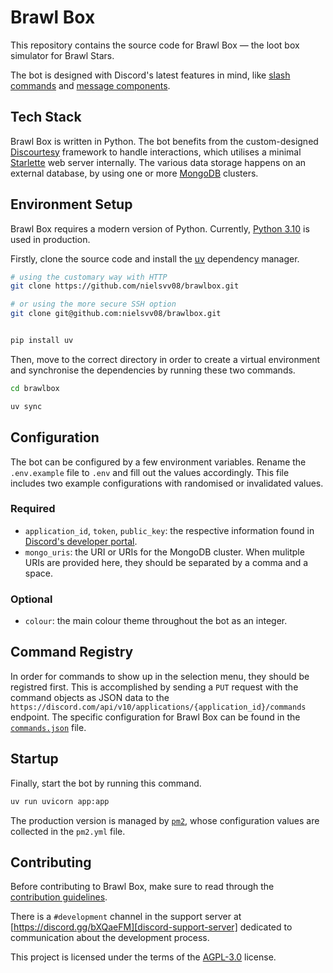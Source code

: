# Brawl Box

This repository contains the source code for Brawl Box — the loot box simulator for Brawl Stars.

The bot is designed with Discord's latest features in mind, like [slash commands][discord-slash-commands] and [message components][discord-message-components].

## Tech Stack

Brawl Box is written in Python. The bot benefits from the custom-designed [Discourtesy][discourtesy] framework to handle interactions, which utilises a minimal [Starlette][starlette] web server internally. The various data storage happens on an external database, by using one or more [MongoDB][mongodb] clusters.

## Environment Setup

Brawl Box requires a modern version of Python. Currently, [Python 3.10][python-3.10] is used in production.

Firstly, clone the source code and install the [uv][uv] dependency manager.

```sh
# using the customary way with HTTP
git clone https://github.com/nielsvv08/brawlbox.git

# or using the more secure SSH option
git clone git@github.com:nielsvv08/brawlbox.git


pip install uv
```

Then, move to the correct directory in order to create a virtual environment and synchronise the dependencies by running these two commands.

```sh
cd brawlbox

uv sync
```

## Configuration

The bot can be configured by a few environment variables. Rename the `.env.example` file to `.env` and fill out the values accordingly. This file includes two example configurations with randomised or invalidated values.

### Required

- `application_id`, `token`, `public_key`: the respective information found in [Discord's developer portal][discord-developer-portal].
- `mongo_uris`: the URI or URIs for the MongoDB cluster. When mulitple URIs are provided here, they should be separated by a comma and a space.

### Optional

- `colour`: the main colour theme throughout the bot as an integer.

## Command Registry

In order for commands to show up in the selection menu, they should be registred first. This is accomplished by sending a `PUT` request with the command objects as JSON data to the `https://discord.com/api/v10/applications/{application_id}/commands` endpoint. The specific configuration for Brawl Box can be found in the [`commands.json`][commands.json] file.

## Startup

Finally, start the bot by running this command.

```sh
uv run uvicorn app:app
```

The production version is managed by [`pm2`][pm2], whose configuration values are collected in the `pm2.yml` file.

## Contributing

Before contributing to Brawl Box, make sure to read through the [contribution guidelines][contribution-guidelines].

There is a `#development` channel in the support server at [https://discord.gg/bXQaeFM][discord-support-server] dedicated to communication about the development process.

This project is licensed under the terms of the [AGPL-3.0][agpl-3.0-license] license.

[agpl-3.0-license]: <https://github.com/nielsvv08/brawlbox/blob/main/LICENSE>
[commands.json]: <https://github.com/nielsvv08/brawlbox/blob/main/commands.json>
[contribution-guidelines]: <https://github.com/nielsvv08/brawlbox/blob/main/CONTRIBUTING.md>
[discord-developer-portal]: <https://discord.com/developers/applications>
[discord-message-components]: <https://discord.com/developers/docs/interactions/message-components>
[discord-slash-commands]: <https://discord.com/developers/docs/interactions/application-commands>
[discord-support-server]: <https://discord.gg/bXQaeFM>
[discourtesy]: <https://github.com/robinmahieu/discourtesy>
[mongodb]: <https://www.mongodb.com/>
[pm2]: <https://pm2.keymetrics.io/>
[python-3.10]: <https://www.python.org/downloads/>
[starlette]: <https://github.com/encode/starlette>
[uv]: <https://github.com/astral-sh/uv>
